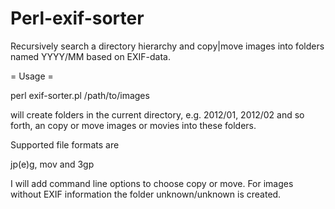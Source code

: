 Perl-exif-sorter
================

Recursively search a directory hierarchy and copy|move images into folders named YYYY/MM based on EXIF-data.

= Usage =

perl exif-sorter.pl /path/to/images

will create folders in the current directory, e.g. 2012/01, 2012/02
and so forth, an copy or move images or movies into these folders.

Supported file formats are

jp(e)g, mov and 3gp

I will add command line options to choose copy or move. For images
without EXIF information the folder unknown/unknown is created.

